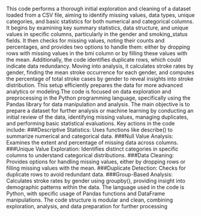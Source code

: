This code performs a thorough initial exploration and cleaning of a dataset loaded from a CSV file, aiming to identify missing values, data types, unique categories,
and basic statistics for both numerical and categorical columns. It begins by examining key summary statistics, data structure, and unique values in specific columns,
particularly in the gender and smoking_status fields. It then checks for missing values, noting their counts and percentages, and provides two options to handle them: 
either by dropping rows with missing values in the bmi column or by filling these values with the mean. Additionally, the code identifies duplicate rows, which could indicate 
data redundancy. Moving into analysis, it calculates stroke rates by gender, finding the mean stroke occurrence for each gender, and computes the percentage of total stroke
cases by gender to reveal insights into stroke distribution. This setup efficiently prepares the data for more advanced analytics or modeling.The code is focused on data
exploration and preprocessing in the Python programming language, specifically using the Pandas library for data manipulation and analysis. The main objective is to prepare 
a dataset for further analysis or machine learning by conducting an initial review of the data, identifying missing values, managing duplicates, and performing basic
statistical evaluations.
Key actions in the code include:
###Descriptive Statistics: Uses functions like describe() to summarize numerical and categorical data.
###Null Value Analysis: Examines the extent and percentage of missing data across columns.
###Unique Value Exploration: Identifies distinct categories in specific columns to understand categorical distributions.
###Data Cleaning: Provides options for handling missing values, either by dropping rows or filling missing values with the mean.
###Duplicate Detection: Checks for duplicate rows to avoid redundant data.
###Group-Based Analysis: Calculates stroke rates by gender using groupby(), providing insight into demographic patterns within the data.
The language used in the code is Python, with specific usage of Pandas functions and DataFrame manipulations. The code structure is modular and clean, combining exploration,
analysis, and data preparation for further processing
